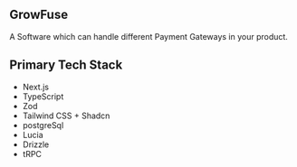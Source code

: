 ## GrowFuse

A Software which can handle different Payment Gateways in your product.


## Primary Tech Stack

- Next.js
- TypeScript
- Zod
- Tailwind CSS + Shadcn
- postgreSql
- Lucia
- Drizzle
- tRPC
